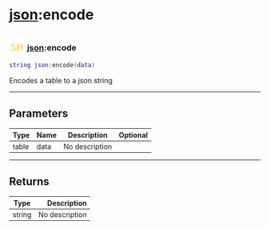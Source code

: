 # [json](../json/README.md):encode

### <img src="../../.gitbook/assets/shared.png" width="32" height="32" /> [json](../json/README.md):encode

```lua
string json:encode(data)
```

Encodes a table to a json string<br>

-----------------
## Parameters

| Type   | Name | Description | Optional |
| ------ | ---- | ----------- | -------: |
| table | data | No description |   |

-----------------
## Returns

| Type   | Description |
| ------ | ----------: |
| string | No description |
